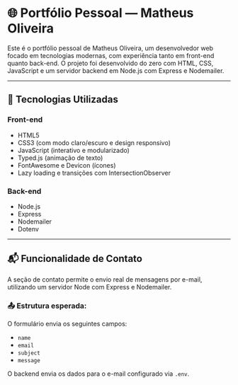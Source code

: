 # 🌐 Portfólio Pessoal — Matheus Oliveira

Este é o portfólio pessoal de Matheus Oliveira, um desenvolvedor web focado em tecnologias modernas, com experiência tanto em front-end quanto back-end. O projeto foi desenvolvido do zero com HTML, CSS, JavaScript e um servidor backend em Node.js com Express e Nodemailer.

---

## 🚀 Tecnologias Utilizadas

### Front-end
- HTML5
- CSS3 (com modo claro/escuro e design responsivo)
- JavaScript (interativo e modularizado)
- Typed.js (animação de texto)
- FontAwesome e Devicon (ícones)
- Lazy loading e transições com IntersectionObserver

### Back-end
- Node.js
- Express
- Nodemailer
- Dotenv

---

## 📬 Funcionalidade de Contato

A seção de contato permite o envio real de mensagens por e-mail, utilizando um servidor Node com Express e Nodemailer.

### 📤 Estrutura esperada:
O formulário envia os seguintes campos:
- `name`
- `email`
- `subject`
- `message`

O backend envia os dados para o e-mail configurado via `.env`.